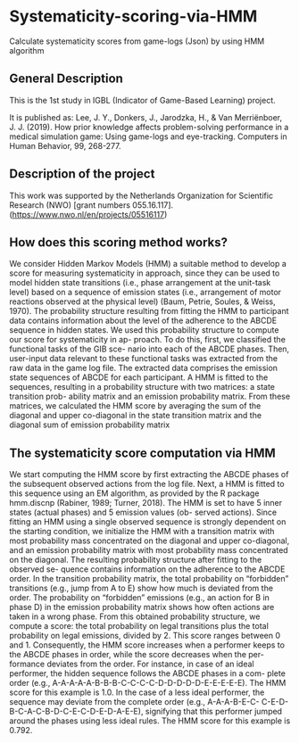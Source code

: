 # Systematicity-scoring-via-HMM
Calculate systematicity scores from game-logs (Json) by using HMM algorithm

## General Description
This is the 1st study in IGBL (Indicator of Game-Based Learning) project.

It is published as:
Lee, J. Y., Donkers, J., Jarodzka, H., & Van Merriënboer, J. J. (2019). How prior knowledge affects problem-solving performance in a medical simulation game: Using game-logs and eye-tracking. Computers in Human Behavior, 99, 268-277.


## Description of the project
This work was supported by the Netherlands Organization for Scientific Research (NWO) [grant numbers 055.16.117]. 
(https://www.nwo.nl/en/projects/05516117)

## How does this scoring method works?
We consider Hidden Markov Models (HMM) a suitable method to develop a score for measuring systematicity in approach, since they can be used to model hidden state transitions (i.e., phase arrangement at the unit-task level) based on a sequence of emission states (i.e., arrangement of motor reactions observed at the physical level) (Baum, Petrie, Soules, & Weiss, 1970). The probability structure resulting from fitting the HMM to participant data contains information about the level of the adherence to the ABCDE sequence in hidden states. We used this probability structure to compute our score for systematicity in ap- proach.
To do this, first, we classified the functional tasks of the GIB sce- nario into each of the ABCDE phases. Then, user-input data relevant to these functional tasks was extracted from the raw data in the game log file. The extracted data comprises the emission state sequences of ABCDE for each participant. A HMM is fitted to the sequences, resulting in a probability structure with two matrices: a state transition prob- ability matrix and an emission probability matrix. From these matrices, we calculated the HMM score by averaging the sum of the diagonal and upper co-diagonal in the state transition matrix and the diagonal sum of emission probability matrix

## The systematicity score computation via HMM
We start computing the HMM score by first extracting the ABCDE phases of the subsequent observed actions from the log file. Next, a HMM is fitted to this sequence using an EM algorithm, as provided by the R package hmm.discnp (Rabiner, 1989; Turner, 2018). The HMM is set to have 5 inner states (actual phases) and 5 emission values (ob- served actions). Since fitting an HMM using a single observed sequence is strongly dependent on the starting condition, we initialize the HMM with a transition matrix with most probability mass concentrated on the diagonal and upper co-diagonal, and an emission probability matrix with most probability mass concentrated on the diagonal.
The resulting probability structure after fitting to the observed se- quence contains information on the adherence to the ABCDE order. In the transition probability matrix, the total probability on “forbidden” transitions (e.g., jump from A to E) show how much is deviated from the order. The probability on “forbidden” emissions (e.g., an action for B in phase D) in the emission probability matrix shows how often actions are taken in a wrong phase. From this obtained probability structure, we compute a score: the total probability on legal transitions plus the total probability on legal emissions, divided by 2. This score ranges between 0 and 1.
Consequently, the HMM score increases when a performer keeps to the ABCDE phases in order, while the score decreases when the per- formance deviates from the order. For instance, in case of an ideal performer, the hidden sequence follows the ABCDE phases in a com- plete order (e.g., A-A-A-A-A-B-B-B-C-C-C-C-D-D-D-D-D-E-E-E-E-E). The HMM score for this example is 1.0. In the case of a less ideal performer, the sequence may deviate from the complete order (e.g., A-A-A-B-E-C- C-E-D-B-C-A-C-B-D-C-E-C-D-E-D-A-E-E), signifying that this performer jumped around the phases using less ideal rules. The HMM score for this example is 0.792.




